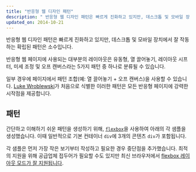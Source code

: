 ```yaml
---
title: "반응형 웹 디자인 패턴"
description: " 반응형 웹 디자인 패턴은 빠르게 진화하고 있지만, 데스크톱 및 모바일 장치에서 잘 작동하는 확립된 패턴은 소수입니다."
updated_on: 2014-10-21
---
```


<p class="intro">
   반응형 웹 디자인 패턴은 빠르게 진화하고 있지만, 데스크톱 및 모바일 장치에서 잘 작동하는 확립된 패턴은 소수입니다.
</p>


반응형 웹 페이지에 사용되는 대부분의 레이아웃은 유동형, 열 끌어놓기, 레이아웃 시프터, 미세 조정 및 오프 캔버스라는 5가지 패턴 중 하나로 분류될 수 있습니다.

일부 경우에 페이지에서 패턴 조합(예: 열 끌어놓기 + 오프 캔버스)을 사용할 수
있습니다.  [Luke
Wroblewski](http://www.lukew.com/ff/entry.asp?1514)가 처음으로 식별한 이러한 패턴은 모든 반응형
페이지에 강력한 시작점을 제공합니다.

## 패턴

간단하고 이해하기 쉬운 패턴을 생성하기 위해, [`flexbox`](https://developer.mozilla.org/en-US/docs/Web/Guide/CSS/Flexible_boxes)을 사용하여 아래의 각 샘플을 생성했습니다. 이때 일반적으로 기본 컨테이너 `div`에 3개의 콘텐츠 `div`가 포함됩니다.



 각 샘플은 먼저 가장 작은 보기부터 작성하고 필요한 경우 중단점을 추가했습니다.
  최적의 지원을 위해 공급업체 접두어가 필요할 수도 있지만 최신 브라우저에서 [flexbox 레이아웃 모드가 잘 지원됩니다](http://caniuse.com/#search=flexbox).




